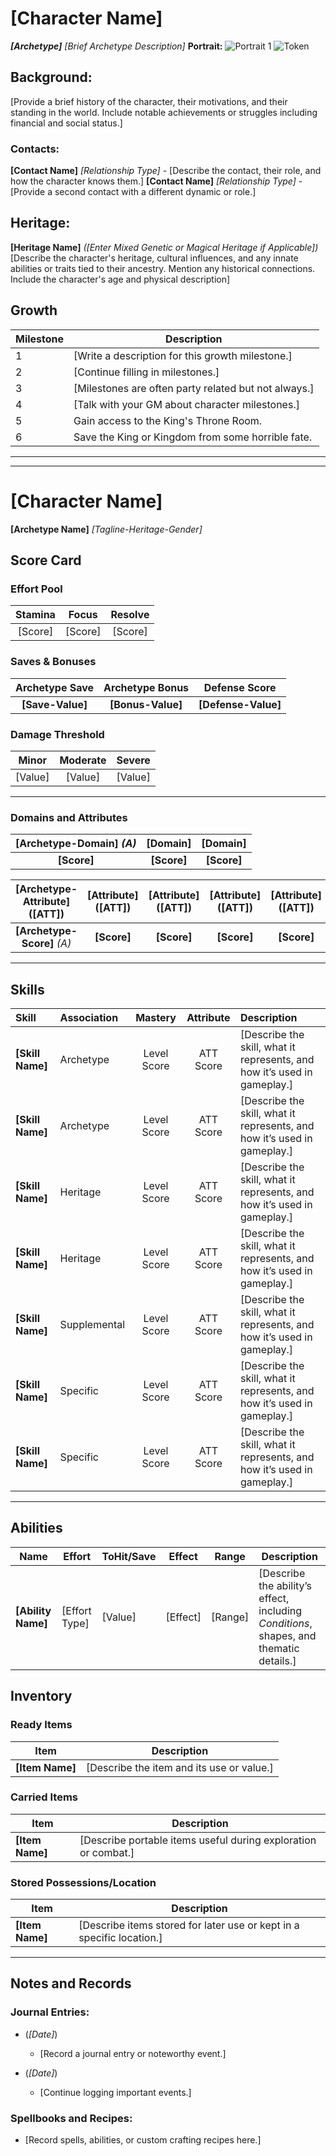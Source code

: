 <!-- Cover Page 1
Players may start with a character name and archetype if they already have a concept in mind. Alternatively, they can complete other sections of the character sheet and decide on the name and archetype afterward. This approach allows the character’s abilities and background to inform these choices. -->
# [Character Name]
***[Archetype]** [Brief Archetype Description]*
**Portrait:** ![Portrait 1](#) ![Token](#)

## Background:  
[Provide a brief history of the character, their motivations, and their standing in the world. Include notable achievements or struggles including financial and social status.]

### Contacts:
**[Contact Name]** *[Relationship Type]* - [Describe the contact, their role, and how the character knows them.]
**[Contact Name]** *[Relationship Type]* - [Provide a second contact with a different dynamic or role.]

## Heritage:
**[Heritage Name]** *([Enter Mixed Genetic or Magical Heritage if Applicable])*  
[Describe the character's heritage, cultural influences, and any innate abilities or traits tied to their ancestry. Mention any historical connections. Include the character's age and physical description]

## Growth
| Milestone | Description |
|-----------|-------------|
| 1         | [Write a description for this growth milestone.] |
| 2         | [Continue filling in milestones.] |
| 3         | [Milestones are often party related but not always.] |
| 4         | [Talk with your GM about character milestones.] |
| 5         | Gain access to the King's Throne Room. |
| 6         | Save the King or Kingdom from some horrible fate. |

---
---

<!-- Character Pages 2-3 -->

# **[Character Name]**
**[Archetype Name]**
*[Tagline-Heritage-Gender]*

## Score Card
<!-- Effort Pool, Archetype Scores, and Base Defense are calculated from your attributes. Armor and Abilities may also modify Defense and Damage Threshold. Save this section until you've calculated all other relevant scores. -->
### Effort Pool
| Stamina | Focus | Resolve |
| :-------: | :-----: | :-------: |
| [Score] | [Score] | [Score] |

### Saves & Bonuses
| Archetype Save    | Archetype Bonus | Defense Score |
| :-------: | :-----: | :-------: |
| **[Save-Value]** | **[Bonus-Value]** | **[Defense-Value]** |

### Damage Threshold
| Minor | Moderate | Severe |
|:------:|:------:|:------:|
|   [Value]   |   [Value]   |   [Value]   |

---

<!--
Characters have Domain Bonuses for Body, Mind, and Spirit. This bonus equals half the sum of the two chosen attributes in that Domain, rounded up. This Domain bonus is used for checks and saves that fall under the Domain but aren’t specific to a single attribute and don't combine with skills.
Players choose character attributes. New players should choose from the list below.

Body
Description: Represents physical aspects, such as strength, agility, and endurance, impacting combat, health, and physical challenges.
Strength (STR): Physical power.
Agility (AGI): Speed and nimbleness. Bodily coordination.
Dexterity (DEX): Precision, especially where hand-eye coordination is concerned.
Beauty (BEA): Influence over the perceiver or likeability based on physical appearance.
Constitution (CON): Endurance and health.

Mind
Description: Encompasses cognitive abilities like reasoning, awareness, and mental clarity, influencing problem-solving and decision-making.
Intelligence (MEN): Reasoning/Memory.
Mindfulness (MIN): Personal Awareness/Mental Clarity.
Perception (PER): External Sensory Acuity/Interpretation.
Intuition (INT): Gut Feelings/Quick Judgments.
Discipline (DIS): Impulse Control/Conditioning.

Spirit
Description: Covers the connection between Mind and Body, including emotional intelligence, willpower, and charisma, affecting social interactions and personal resolve.
Charisma (CHA): Influence and likeability based on personality.
Willpower (WIL): Inner strength.
Luck (LCK): Gambling, Fated Rolls.
Empathy (EMP): Emotional intelligence.
Grace (GRA): Composure and elegance.

Players can sort the columns for these tables to suit their liking.

You have 12 points to distribute among your six chosen attributes. Each point raises an attribute’s score by +1. Attributes start at -1. No attribute can be raised higher than +3 at this stage. This limitation ensures system integrity. If the sum of the attribute bonuses equals six you got it right. -6 + 12 = 6
-->
### Domains and Attributes
| [Archetype-Domain] _(A)_ | [Domain] | [Domain] |
|:------:|:------:|:------:|
|   **[Score]**   |   **[Score]**   |   **[Score]**   |

| **[Archetype-Attribute]** **([ATT])** | **[Attribute]** **([ATT])** | **[Attribute]** **([ATT])** | **[Attribute]** **([ATT])** | **[Attribute]** **([ATT])** | **[Attribute]** **([ATT])** |
|:------:|:------:|:------:|:------:|:------:|:------:|
|   **[Archetype-Score]** _(A)_   |   **[Score]**   |   **[Score]**   |   **[Score]**   |   **[Score]**   |   **[Score]**   |

---

<!--
Skill Allocation Basics:
All characters begin with 9 skill points to distribute.
Each skill must have a Mastery Level between 1 (Apprentice) and 3 (Skilled), except for Heritage Skills, which can be at 0 (Novice) if desired.
Skill Groups and Types:

Archetype Skills:
Choose two Skill Groups that define the character's Archetype.
These two groups share the same Mastery Level.

Heritage Skills:
Select two individual Heritage Skills or one Skill Group from the magical sources (Vitalix, Vhidix, Manix).
These skills are tied to the character's ancestry or innate traits and may start at 0 (Novice) if desired.

Supplemental Skill Group:
Choose one Supplemental Skill Group to enhance the character's versatility.

Optional Specific Skills:
Add additional Specific Skills that fit the character's concept, as desired, using the remaining points.

Skill Associations:
Each skill must be associated with one of the player's Attributes (e.g., Grace, Willpower).
Archetype Skills: These are associated with the character's Archetype Attributes.
Other skills can be associated with any attribute that aligns with the character’s concept.

Using Skills:
The Skill Mastery Level and the Attribute Score will determine:
ToHit rolls.
Save DCs.
Ability creation (e.g., calculating damage or effects).

-->
## Skills
| Skill             | Association   | Mastery     | Attribute | Description                                                                      |
|:------------------|:--------------|:-----------:|:---------:|:---------------------------------------------------------------------------------|
| **[Skill Name]**  | Archetype     | Level Score | ATT Score | [Describe the skill, what it represents, and how it’s used in gameplay.]         |
| **[Skill Name]**  | Archetype     | Level Score | ATT Score | [Describe the skill, what it represents, and how it’s used in gameplay.]         |
| **[Skill Name]**  | Heritage      | Level Score | ATT Score | [Describe the skill, what it represents, and how it’s used in gameplay.]         |
| **[Skill Name]**  | Heritage      | Level Score | ATT Score | [Describe the skill, what it represents, and how it’s used in gameplay.]         |
| **[Skill Name]**  | Supplemental  | Level Score | ATT Score | [Describe the skill, what it represents, and how it’s used in gameplay.]         |
| **[Skill Name]**  | Specific      | Level Score | ATT Score | [Describe the skill, what it represents, and how it’s used in gameplay.]         |
| **[Skill Name]**  | Specific      | Level Score | ATT Score | [Describe the skill, what it represents, and how it’s used in gameplay.]         |

---

## Abilities

| **Name**      | **Effort**       | **ToHit/Save**   | **Effect** | **Range** | **Description**                                               |
|---------------|------------------|------------------|------------|-----------|----------------------------------------------------------------------------------------|
| **[Ability Name]** | [Effort Type] | [Value] | [Effect] | [Range] | [Describe the ability’s effect, including *Conditions*, shapes, and thematic details.]            |

<!-- Items & Notes Pages (continuous) -->

## Inventory
### Ready Items
| Item                     | Description                                                                     |
|--------------------------|---------------------------------------------------------------------------------|
| **[Item Name]**          | [Describe the item and its use or value.]                                       |

### Carried Items
| Item                     | Description                                                                     |
|--------------------------|---------------------------------------------------------------------------------|
| **[Item Name]**          | [Describe portable items useful during exploration or combat.]                  |

### Stored Possessions/Location
| Item                     | Description                                                                     |
|--------------------------|---------------------------------------------------------------------------------|
| **[Item Name]**          | [Describe items stored for later use or kept in a specific location.]           |

---

## Notes and Records
### Journal Entries:
- (*[Date]*)
  - [Record a journal entry or noteworthy event.]

- (*[Date]*)
  - [Continue logging important events.]

### Spellbooks and Recipes:
- [Record spells, abilities, or custom crafting recipes here.]

